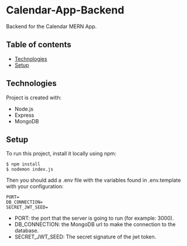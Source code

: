# Calendar-App-Backend
Backend for the Calendar MERN App.

## Table of contents
* [Technologies](#technologies)
* [Setup](#setup)

## Technologies
Project is created with:
* Node.js
* Express
* MongoDB

## Setup
To run this project, install it locally using npm:

```
$ npm install
$ nodemon index.js
```

Then you should add a .env file with the variables found in .env.template with your configuration:

```
PORT=
DB_CONNECTION=
SECRET_JWT_SEED=
```

* PORT: the port that the server is going to run (for example: 3000).
* DB_CONNECTION: the MongoDB url to make the connection to the database.
* SECRET_JWT_SEED: The secret signature of the jwt token.
